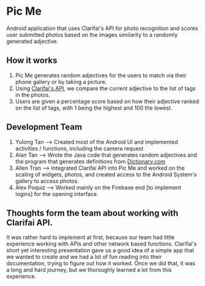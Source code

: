 # Pic Me
Android application that uses Clarifai's API for photo recognition and scores user submitted photos based on the images similarity to a randomly generated adjective.

## How it works
1. Pic Me generates random adjectives for the users to match via their phone gallery or by taking a picture.
2. Using [Clarifai's API](https://clarifai.com/developer/guide/), we compare the current adjective to the list of tags in the photos.
3. Users are given a percentage score based on how their adjective ranked on the list of tags, with 1 being the highest and 100 the lowest.

## Development Team 
1. Yulong Tan --> Created most of the Android UI and implemented activities / functions, including the camera request
2. Alan Tan --> Wrote the Java code that generates random adjectives and the program that generates definitions from [Dictionary.com](dictionary.com)
3. Allen Tran --> Integrated Clarifai API into Pic Me and worked on the scaling of widgets, photos, and created access to the Android System's gallery to access photos.
4. Alex Poquiz --> Worked mainly on the Firebase end [to implement logins] for the opening interface.

## Thoughts form the team about working with Clarifai API.
It was rather hard to implement at first, because our team had little experience working with APIs and other network based functions. Clarifai's short yet interesting presentation gave us a good idea of a simple app that we wanted to create and we had a lot of fun reading into their documentation, trying to figure out how it worked. Once we did that, it was a long and hard journey, but we thoroughly learned a lot from this experience. 

